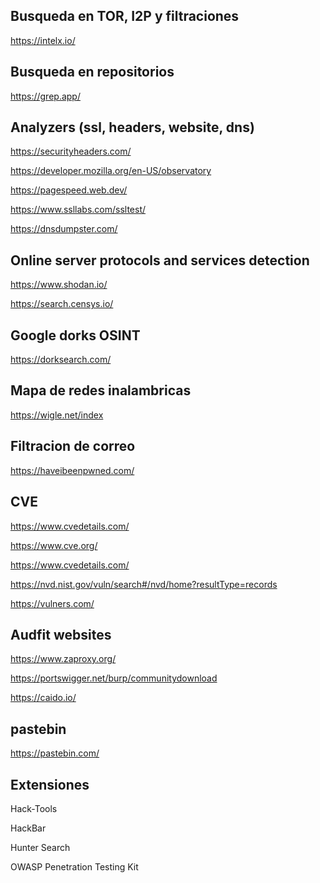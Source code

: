 ## Busqueda en TOR, I2P y filtraciones

https://intelx.io/

## Busqueda en repositorios

https://grep.app/

## Analyzers (ssl, headers, website, dns)

https://securityheaders.com/

https://developer.mozilla.org/en-US/observatory

https://pagespeed.web.dev/

https://www.ssllabs.com/ssltest/

https://dnsdumpster.com/

## Online server protocols and services detection

https://www.shodan.io/

https://search.censys.io/

## Google dorks  OSINT

https://dorksearch.com/

## Mapa de redes inalambricas

https://wigle.net/index

## Filtracion de correo

https://haveibeenpwned.com/

## CVE

https://www.cvedetails.com/

https://www.cve.org/

https://www.cvedetails.com/

https://nvd.nist.gov/vuln/search#/nvd/home?resultType=records

https://vulners.com/

## Audfit websites

https://www.zaproxy.org/

https://portswigger.net/burp/communitydownload

https://caido.io/

## pastebin

https://pastebin.com/


## Extensiones

Hack-Tools 

HackBar 

Hunter Search  

OWASP Penetration Testing Kit


